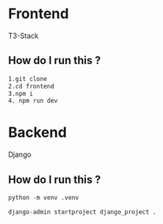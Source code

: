 # Frontend

T3-Stack

## How do I run this ?

```bash
1.git clone
2.cd frontend
3.npm i
4. npm run dev

```

# Backend

Django

## How do I run this ?

```py
python -m venv .venv

django-admin startproject django_project .

```
